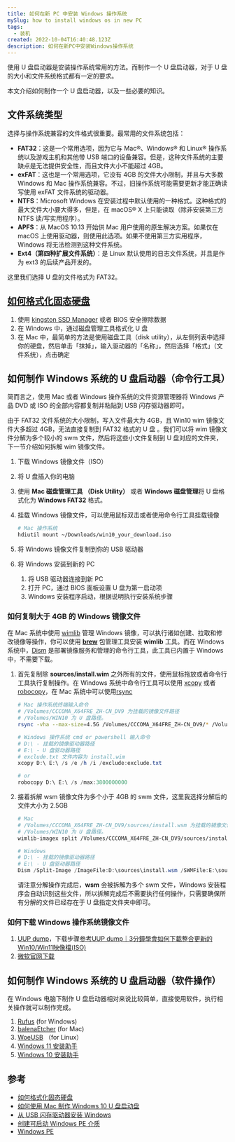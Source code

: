 ```yaml
---
title: 如何在新 PC 中安装 Windows 操作系统
mySlug: how to install windows os in new PC
tags:
  - 装机
created: 2022-10-04T16:40:48.123Z
description: 如何在新PC中安装Windows操作系统
---
```


使用 U 盘启动器是安装操作系统常用的方法。而制作一个 U 盘启动器，对于 U 盘的大小和文件系统格式都有一定的要求。

本文介绍如何制作一个 U 盘启动器，以及一些必要的知识。

## 文件系统类型

选择与操作系统兼容的文件格式很重要。最常用的文件系统包括：

- **FAT32**：这是一个常用选项，因为它与 Mac®、Windows® 和 Linux® 操作系统以及游戏主机和其他带 USB 端口的设备兼容。但是，这种文件系统的主要缺点是无法提供安全性，而且文件大小不能超过 4GB。
- **exFAT**：这也是一个常用选项，它没有 4GB 的文件大小限制，并且与大多数 Windows 和 Mac 操作系统兼容。不过，旧操作系统可能需要更新才能正确读写使用 exFAT 文件系统的驱动器。
- **NTFS**：Microsoft Windows 在安装过程中默认使用的一种格式。这种格式的最大文件大小要大得多，但是，在 macOS® X 上只能读取（除非安装第三方 NTFS 读/写实用程序）。
- **APFS**：从 MacOS 10.13 开始供 Mac 用户使用的原生解决方案。如果仅在 macOS 上使用驱动器，则使用此选项。如果不使用第三方实用程序，Windows 将无法检测到这种文件系统。
- **Ext4（第四种扩展文件系统）**：是 Linux 默认使用的日志文件系统，并且是作为 ext3 的后续产品开发的。

这里我们选择 U 盘的文件格式为 FAT32。

## [如何格式化固态硬盘](https://www.kingston.com/cn/blog/personal-storage/how-to-format-ssd?utm_source=pocket_mylist)

1. 使用 [kingston SSD Manager](https://www.kingston.com/tw/support/technical/ssdmanager) 或者 BIOS 安全擦除数据
2. 在 Windows 中，通过磁盘管理工具格式化 U 盘
3. 在 Mac 中，最简单的方法是使用磁盘工具（disk utility），从左侧列表中选择你的硬盘，然后单击「抹掉」，输入驱动器的「名称」，然后选择「格式」（文件系统），点击确定

## 如何制作 Windows 系统的 U 盘启动器（命令行工具）
简而言之，使用 Mac 或者 Windows 操作系统的文件资源管理器将 Windows 产品 DVD 或 ISO 的全部内容都复制并粘贴到 USB 闪存驱动器即可。

由于 FAT32 文件系统的大小限制，写入文件最大为 4GB，且 Win10 wim 镜像文件大多超过 4GB，无法直接复制到 FAT32 格式的 U 盘 。我们可以将 wim 镜像文件分解为多个较小的 swm 文件，然后将这些小文件复制到 U 盘对应的文件夹，下一节介绍如何拆解 wim 镜像文件。

1. 下载 Windows 镜像文件（ISO）
2. 将 U 盘插入你的电脑
3. 使用 **Mac 磁盘管理工具 （Disk Utility）** 或者 **Windows 磁盘管理**将 U 盘格式化为 **Windows FAT32** 格式。
4. 挂载 Windows 镜像文件，可以使用鼠标双击或者使用命令行工具挂载镜像
    
    ```bash
    # Mac 操作系统
    hdiutil mount ~/Downloads/win10_your_download.iso
    ```
    
5. 将 Windows 镜像文件复制到你的 USB 驱动器
6. 将 Windows 安装到新的 PC
    1. 将 USB 驱动器连接到新 PC
    2. 打开 PC，通过 BIOS 面板设置 U 盘为第一启动项
    3. Windows 安装程序启动，根据说明执行安装系统步骤

### 如何复制大于 4GB 的 Windows 镜像文件

在 Mac 系统中使用 [wimlib](https://formulae.brew.sh/formula/wimlib) 管理 Windows 镜像，可以执行诸如创建、拉取和修改镜像等操作，你可以使用 **[brew](https://brew.sh/)** 包管理工具安装 **wimlib** 工具。而在 Windows 系统中，[Dism](https://learn.microsoft.com/en-us/windows-hardware/manufacture/desktop/what-is-dism?view=windows-11) 是部署镜像服务和管理的命令行工具，此工具已内置于 Windows 中，不需要下载。

1. 首先复制除 **sources/install.wim** 之外所有的文件，使用鼠标拖放或者命令行工具执行复制操作。在 Windows 系统中命令行工具可以使用 [xcopy](https://learn.microsoft.com/en-us/windows-server/administration/windows-commands/xcopy) 或者 [robocopy](https://learn.microsoft.com/en-us/windows-server/administration/windows-commands/robocopy)，在 Mac 系统中可以使用[rsync](https://linux.die.net/man/1/rsync)
    
    ```bash
    # Mac 操作系统终端输入命令
    # /Volumes/CCCOMA_X64FRE_ZH-CN_DV9 为挂载的镜像文件路径
    # /Volumes/WIN10 为 U 盘路径。
    rsync -vha --max-size=4.5G /Volumes/CCCOMA_X64FRE_ZH-CN_DV9/* /Volumes/WIN10
    ```
    
    ```powershell
    # Windows 操作系统 cmd or powershell 输入命令
    # D:\ - 挂载的镜像驱动器路径
    # E:\ - U 盘驱动器路径
    # exclude.txt 文件内容为 install.wim
    xcopy D:\ E:\ /s /e /h /i /exclude:exclude.txt
    
    # or
    robocopy D:\ E:\ /s /max:3800000000
    ```
    
2. 接着拆解 wsm 镜像文件为多个小于 4GB 的 swm 文件，这里我选择分解后的文件大小为 2.5GB
    
    ```bash
    # Mac
    # /Volumes/CCCOMA_X64FRE_ZH-CN_DV9/sources/install.wsm 为挂载的镜像文件路径
    # /Volumes/WIN10 为 U 盘路径。
    wimlib-imagex split /Volumes/CCCOMA_X64FRE_ZH-CN_DV9/sources/install.wsm /Volumes/WIN10/sources/install.swm 2500
    ```
    
    ```powershell
    # Windows
    # D:\ - 挂载的镜像驱动器路径
    # E:\ - U 盘驱动器路径
    Dism /Split-Image /ImageFile:D:\sources\install.wsm /SWMFile:E:\sources\split.swm /FileSize:2500
    ```
    
    请注意分解操作完成后，**wsm** 会被拆解为多个 swm 文件，Windows 安装程序会自动识别这些文件，所以拆解完成后不需要执行任何操作，只需要确保所有分解的文件已经存在于 U 盘指定文件夹中即可。
    

### 如何下载 Windows 操作系统镜像文件

1.  [UUP dump](https://uupdump.net/?dark=0&lang=zh-cn)，下载步骤[参考UUP dump｜3分鐘學會如何下載整合更新的Win10/Win11映像檔(ISO)](https://adersaytech.com/online-tool/uup-dump-review.html)
2. [微软官网下载](https://www.microsoft.com/en-us/software-download/)

## 如何制作 Windows 系统的 U 盘启动器（软件操作）

在 Windows 电脑下制作 U 盘启动器相对来说比较简单，直接使用软件，执行相关操作就可以制作完成。

1. [Rufus](https://rufus.ie/en/) (for Windows)
2. [balenaEtcher](https://www.balena.io/etcher/) (for Mac)
3. [WoeUSB](https://github.com/slacka/WoeUSB) （for Linux）
4. [Windows 11 安装助手](https://www.microsoft.com/zh-CN/software-download/windows11)
4. [Windows 10 安装助手](https://www.microsoft.com/zh-CN/software-download/windows10)

## 参考

- [如何格式化固态硬盘](https://www.kingston.com/cn/blog/personal-storage/how-to-format-ssd)
- [如何使用 Mac 制作 Windows 10 U 盘启动盘](https://chinese.freecodecamp.org/news/how-make-a-windows-10-usb-using-your-mac-build-a-bootable-iso-from-your-macs-terminal/)
- [从 USB 闪存驱动器安装 Windows](https://learn.microsoft.com/zh-cn/windows-hardware/manufacture/desktop/install-windows-from-a-usb-flash-drive?view=windows-11)
- [创建可启动 Windows PE 介质](https://learn.microsoft.com/zh-cn/windows-hardware/manufacture/desktop/winpe-create-usb-bootable-drive?view=windows-11)
- [Windows PE](https://learn.microsoft.com/zh-cn/windows-hardware/manufacture/desktop/winpe-intro?view=windows-11)
